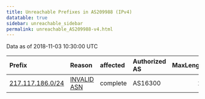 ```yaml
---
title: Unreachable Prefixes in AS209988 (IPv4)
datatable: true
sidebar: unreachable_sidebar
permalink: unreachable_AS209988-v4.html
---
```


Data as of 2018-11-03 10:30:00 UTC


<div class="datatable-begin"></div>

| Prefix                                                     | Reason                                                                                                   | affected   | Authorized AS   |   MaxLength | Anchor                                         |   unreachable /24s |
|:-----------------------------------------------------------|:---------------------------------------------------------------------------------------------------------|:-----------|:----------------|------------:|:-----------------------------------------------|-------------------:|
| [217.117.186.0/24](https://stat.ripe.net/217.117.186.0/24) | [INVALID ASN](https://rpki-validator.ripe.net/announcement-preview?asn=AS209988&prefix=217.117.186.0/24) | complete   | AS16300         |          24 | [RIPE](unreachable_RIPE_NCC_RPKI_Root-v4.html) |                  1 |

<div class="datatable-end"></div>